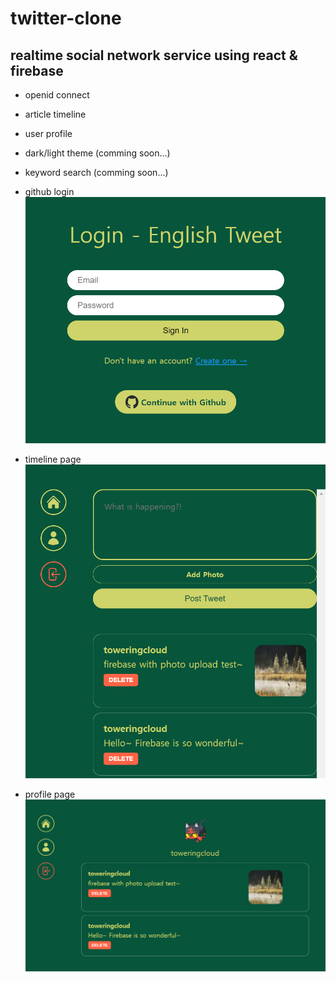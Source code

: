# twitter-clone

## realtime social network service using react & firebase

-   openid connect
-   article timeline
-   user profile
-   dark/light theme (comming soon...)
-   keyword search (comming soon...)

-   github login
    ![Alt text](https://github.com/toweringcloud/twitter-clone/blob/main/demo/snapshot1.png?raw=true)

-   timeline page
    ![Alt text](https://github.com/toweringcloud/twitter-clone/blob/main/demo/snapshot2.png?raw=true)

-   profile page
    ![Alt text](https://github.com/toweringcloud/twitter-clone/blob/main/demo/snapshot3.png?raw=true)
